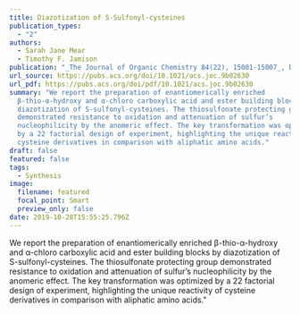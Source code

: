 ```yaml
---
title: Diazotization of S-Sulfonyl-cysteines
publication_types:
  - "2"
authors:
  - Sarah Jane Mear
  - Timothy F. Jamison
publication: "_The Journal of Organic Chemistry 84(22), 15001-15007_, DOI: 10.1021/acs.joc.9b02630"
url_source: https://pubs.acs.org/doi/10.1021/acs.joc.9b02630
url_pdf: https://pubs.acs.org/doi/pdf/10.1021/acs.joc.9b02630
summary: "We report the preparation of enantiomerically enriched
  β-thio-α-hydroxy and α-chloro carboxylic acid and ester building blocks by
  diazotization of S-sulfonyl-cysteines. The thiosulfonate protecting group
  demonstrated resistance to oxidation and attenuation of sulfur’s
  nucleophilicity by the anomeric effect. The key transformation was optimized
  by a 22 factorial design of experiment, highlighting the unique reactivity of
  cysteine derivatives in comparison with aliphatic amino acids."
draft: false
featured: false
tags:
  - Synthesis
image:
  filename: featured
  focal_point: Smart
  preview_only: false
date: 2019-10-28T15:55:25.796Z
---
```

  We report the preparation of enantiomerically enriched β-thio-α-hydroxy and α-chloro carboxylic acid and ester building blocks by diazotization of S-sulfonyl-cysteines. The thiosulfonate protecting group demonstrated resistance to oxidation and attenuation of sulfur’s nucleophilicity by the anomeric effect. The key transformation was optimized by a 22 factorial design of experiment, highlighting the unique reactivity of cysteine derivatives in comparison with aliphatic amino acids."
